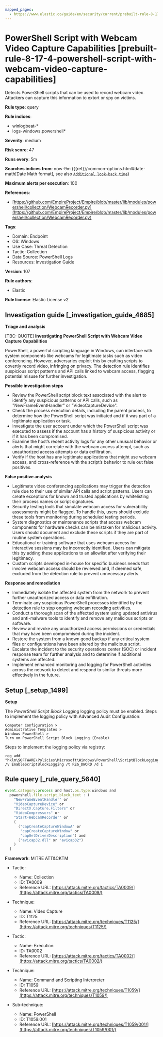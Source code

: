 ```yaml
---
mapped_pages:
  - https://www.elastic.co/guide/en/security/current/prebuilt-rule-8-17-4-powershell-script-with-webcam-video-capture-capabilities.html
---
```


# PowerShell Script with Webcam Video Capture Capabilities [prebuilt-rule-8-17-4-powershell-script-with-webcam-video-capture-capabilities]

Detects PowerShell scripts that can be used to record webcam video. Attackers can capture this information to extort or spy on victims.

**Rule type**: query

**Rule indices**:

* winlogbeat-*
* logs-windows.powershell*

**Severity**: medium

**Risk score**: 47

**Runs every**: 5m

**Searches indices from**: now-9m ({{ref}}/common-options.html#date-math[Date Math format], see also [`Additional look-back time`](docs-content://solutions/security/detect-and-alert/create-detection-rule.md#rule-schedule))

**Maximum alerts per execution**: 100

**References**:

* [https://github.com/EmpireProject/Empire/blob/master/lib/modules/powershell/collection/WebcamRecorder.py](https://github.com/EmpireProject/Empire/blob/master/lib/modules/powershell/collection/WebcamRecorder.py)

**Tags**:

* Domain: Endpoint
* OS: Windows
* Use Case: Threat Detection
* Tactic: Collection
* Data Source: PowerShell Logs
* Resources: Investigation Guide

**Version**: 107

**Rule authors**:

* Elastic

**Rule license**: Elastic License v2

## Investigation guide [_investigation_guide_4685]

**Triage and analysis**

[TBC: QUOTE]
**Investigating PowerShell Script with Webcam Video Capture Capabilities**

PowerShell, a powerful scripting language in Windows, can interface with system components like webcams for legitimate tasks such as video conferencing. However, adversaries exploit this by crafting scripts to covertly record video, infringing on privacy. The detection rule identifies suspicious script patterns and API calls linked to webcam access, flagging potential misuse for further investigation.

**Possible investigation steps**

* Review the PowerShell script block text associated with the alert to identify any suspicious patterns or API calls, such as "NewFrameEventHandler" or "VideoCaptureDevice".
* Check the process execution details, including the parent process, to determine how the PowerShell script was initiated and if it was part of a legitimate application or task.
* Investigate the user account under which the PowerShell script was executed to assess if the account has a history of suspicious activity or if it has been compromised.
* Examine the host’s recent activity logs for any other unusual behavior or alerts that might correlate with the webcam access attempt, such as unauthorized access attempts or data exfiltration.
* Verify if the host has any legitimate applications that might use webcam access, and cross-reference with the script’s behavior to rule out false positives.

**False positive analysis**

* Legitimate video conferencing applications may trigger the detection rule due to their use of similar API calls and script patterns. Users can create exceptions for known and trusted applications by whitelisting their process names or script signatures.
* Security testing tools that simulate webcam access for vulnerability assessments might be flagged. To handle this, users should exclude these tools from monitoring during scheduled testing periods.
* System diagnostics or maintenance scripts that access webcam components for hardware checks can be mistaken for malicious activity. Users should document and exclude these scripts if they are part of routine system operations.
* Educational or training software that uses webcam access for interactive sessions may be incorrectly identified. Users can mitigate this by adding these applications to an allowlist after verifying their legitimacy.
* Custom scripts developed in-house for specific business needs that involve webcam access should be reviewed and, if deemed safe, excluded from the detection rule to prevent unnecessary alerts.

**Response and remediation**

* Immediately isolate the affected system from the network to prevent further unauthorized access or data exfiltration.
* Terminate any suspicious PowerShell processes identified by the detection rule to stop ongoing webcam recording activities.
* Conduct a thorough scan of the affected system using updated antivirus and anti-malware tools to identify and remove any malicious scripts or software.
* Review and revoke any unauthorized access permissions or credentials that may have been compromised during the incident.
* Restore the system from a known good backup if any critical system files or configurations have been altered by the malicious script.
* Escalate the incident to the security operations center (SOC) or incident response team for further analysis and to determine if additional systems are affected.
* Implement enhanced monitoring and logging for PowerShell activities across the network to detect and respond to similar threats more effectively in the future.


## Setup [_setup_1499]

**Setup**

The *PowerShell Script Block Logging* logging policy must be enabled. Steps to implement the logging policy with Advanced Audit Configuration:

```
Computer Configuration >
Administrative Templates >
Windows PowerShell >
Turn on PowerShell Script Block Logging (Enable)
```

Steps to implement the logging policy via registry:

```
reg add "hklm\SOFTWARE\Policies\Microsoft\Windows\PowerShell\ScriptBlockLogging" /v EnableScriptBlockLogging /t REG_DWORD /d 1
```


## Rule query [_rule_query_5640]

```js
event.category:process and host.os.type:windows and
  powershell.file.script_block_text : (
    "NewFrameEventHandler" or
    "VideoCaptureDevice" or
    "DirectX.Capture.Filters" or
    "VideoCompressors" or
    "Start-WebcamRecorder" or
    (
      ("capCreateCaptureWindowA" or
       "capCreateCaptureWindow" or
       "capGetDriverDescription") and
      ("avicap32.dll" or "avicap32")
    )
  )
```

**Framework**: MITRE ATT&CKTM

* Tactic:

    * Name: Collection
    * ID: TA0009
    * Reference URL: [https://attack.mitre.org/tactics/TA0009/](https://attack.mitre.org/tactics/TA0009/)

* Technique:

    * Name: Video Capture
    * ID: T1125
    * Reference URL: [https://attack.mitre.org/techniques/T1125/](https://attack.mitre.org/techniques/T1125/)

* Tactic:

    * Name: Execution
    * ID: TA0002
    * Reference URL: [https://attack.mitre.org/tactics/TA0002/](https://attack.mitre.org/tactics/TA0002/)

* Technique:

    * Name: Command and Scripting Interpreter
    * ID: T1059
    * Reference URL: [https://attack.mitre.org/techniques/T1059/](https://attack.mitre.org/techniques/T1059/)

* Sub-technique:

    * Name: PowerShell
    * ID: T1059.001
    * Reference URL: [https://attack.mitre.org/techniques/T1059/001/](https://attack.mitre.org/techniques/T1059/001/)



